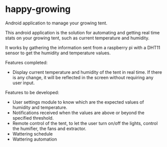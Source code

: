 # happy-growing
Android application to manage your growing tent.

This android application is the solution for automating and getting real time stats on your growing tent, such as current temperature and humidity.

It works by gathering the information sent from a raspberry pi with a DHT11 sensor to get the humidity and temperature values.

Features completed:
* Display current temperature and humidity of the tent in real time. If there is any change, it will be reflected in the screen without requiring any user input.


Features to be developed:
* User settings module to know which are the expected values of humidity and temperature.
* Notifications received when the values are above or beyond the specified threshold.
* Remote control of the tent, to let the user turn on/off the lights, control the humifier, the fans and extractor.
* Wattering schedule
* Wattering automation
